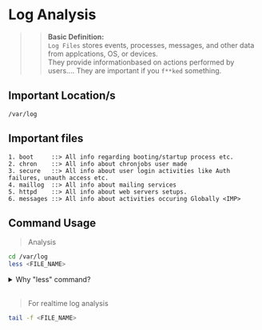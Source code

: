 # Log Analysis

>> **Basic Definition:**<br>
> `Log Files` stores events, processes, messages, and other data from applcations, OS, or devices.<br>They provide informationbased on actions performed by users.... They are important if you `f**ked` something.

## Important Location/s

```
/var/log
```

## Important files

```
1. boot     ::> All info regarding booting/startup process etc.
2. chron    ::> All info about chronjobs user made
3. secure   ::> All info about user login activities like Auth failures, unauth access etc.
4. maillog  ::> All info about mailing services
5. httpd    ::> All info about web servers setups.
6. messages ::> All info about activities occuring Globally <IMP>
```

## Command Usage

> Analysis
```bash
cd /var/log
less <FILE_NAME>
```

<details>
<summary>Why "less" command?</summary>

```
Less Commands have many benefits:

Navigation:
    shift+G: Go to the end of the file.
    g      : Go to the beginning of the file.
    q      : Quit

Searching:

    /: Search forward for a term.
    ?: Search backward for a term.
    n: Go to the next occurrence of the search term.
```

</details><br>

> For realtime log analysis
```bash
tail -f <FILE_NAME>
```